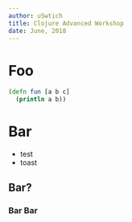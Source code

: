 ```yaml
---
author: uSwtich
title: Clojure Advanced Workshop
date: June, 2018
---
```


# Foo

```clojure
(defn fun [a b c]
  (println a b))
```

# Bar
* test
* toast

## Bar?

### Bar Bar
